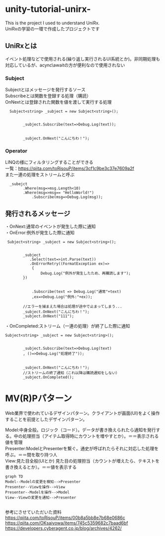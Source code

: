 # unity-tutorial-unirx-
This is the project I used to understand UniRx.   
UniRxの学習の一環で作成したプロジェクトです
## UniRxとは
イベント処理などで使用される(繰り返し実行されるUI系統とか)。非同期処理も対応しているが、acync\awaitの方が便利なので使用されない

### Subject
Subjectとはメッセージを発行するソース  
Subscribeとは関数を登録する処理（購読）  
OnNextとは登録された関数を値を渡して実行する処理  
```
  Subject<string> _subject = new Subject<string>();


        _subject.Subscribe(text=>Debug.Log(text));


        _subject.OnNext("こんにちわ！");
```

### Operator
LINQの様にフィルタリングすることができる  
一覧：https://qiita.com/toRisouP/items/3cf1c9be3c37e7609a2f  
また一連の処理をストリームと呼ぶ  
```
  _subejct
        .Where(msg=>msg.Length<10)
        .Where(msg=>msg== "HelloWorld!")
            .Subscribe(msg=>Debug.Log(msg));
```

## 発行されるメッセージ  
・OnNext:通常のイベントが発生した際に通知  
・OnError:例外が発生した際に通知  
```
 Subject<string> _subject = new Subject<string>();


        _subject
           .Select(text=>int.Parse(text))
           .OnErrorRetry((FormatException ex)=>
            {
                Debug.Log("例外が発生したため、再購読します");
        })
           
          
            .Subscribe(text => Debug.Log("通常"+text)
            ,ex=>Debug.Log("例外:"+ex));

        //エラーを捕まえた場合は処理が途中で止まってしまう...
        _subject.OnNext("こんにちわ！");
        _subject.OnNext("111");
```
・OnCompleted:ストリーム（一連の処理）が終了した際に通知  
```
Subject<string> _subject = new Subject<string>();


        _subject.Subscribe(text=>Debug.Log(text)
        , ()=>Debug.Log("処理終了"));


        _subject.OnNext("こんにちわ！");
        //ストリームの終了通知（これ以降は購読通知をしない）
        _subject.OnCompleted();
```


# MV(R)Pパターン  
Web業界で使われているデザインパターン。クライアントが画面(UI)をよく操作することを前提としたデザインパターン。  
  
Model:中身全般。ロジック（コード）。データが書き換えられたら通知を発行する。中の処理担当（アイテム取得時にカウントを増やすとか）。＝＝表示される値を管理  
Presenter:ModelとPresenterを繋ぐ。通史が呼ばれたらそれに対応した処理を呼ぶ。＝＝間を取り持つ人  
View:見た目全般(UIとか)  見た目の処理担当（カウントが増えたら、テキストを書き換えるとか）。＝＝値を表示する  
```mermaid
graph TD
Model--Modelの変更を検知-->Presenter
Presenter--Viewを操作-->View
Presenter--Modelを操作-->Model
View--Viewの変更を通知-->Presenter

```

##
参考にさせていただいた資料  
https://qiita.com/toRisouP/items/00b8a5bb8e7b68e0686c  
https://qiita.com/OKsaiyowa/items/745c5359682c7baad6bf
https://developers.cyberagent.co.jp/blog/archives/4262/

